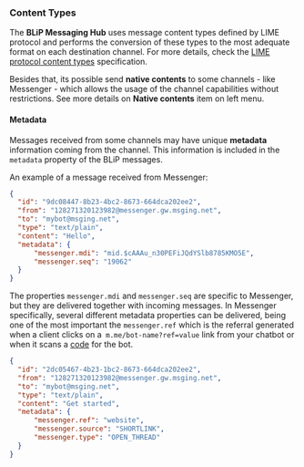### Content Types

The **BLiP Messaging Hub** uses message content types defined by LIME protocol and performs the conversion of these types to the most adequate format on each destination channel. For more details, check the [LIME protocol content types](http://limeprotocol.org/content-types.html) specification.

Besides that, its possible send **native contents** to some channels - like Messenger - which allows the usage of the channel capabilities without restrictions. See more details on **Native contents** item on left menu.

#### Metadata

Messages received from some channels may have unique **metadata** information coming from the channel. This information is included in the `metadata` property of the BLiP messages.

An example of a message received from Messenger:

```json
{ 
  "id": "9dc08447-8b23-4bc2-8673-664dca202ee2",
  "from": "128271320123982@messenger.gw.msging.net",
  "to": "mybot@msging.net",
  "type": "text/plain",
  "content": "Hello",
  "metadata": {
      "messenger.mdi": "mid.$cAAAu_n30PEFiJQdYSlb8785KMO5E",
      "messenger.seq": "19062"
  }    
}
```

The properties `messenger.mdi` and `messenger.seq` are specific to Messenger, but they are delivered together with incoming messages. In Messenger specifically, several different metadata properties can be delivered, being one of the most important the `messenger.ref` which is the referral generated when a client clicks on a` m.me/bot-name?ref=value` link from your chatbot or when it scans a [code](https://developers.facebook.com/docs/messenger-platform/messenger-code) for the bot.

```json
{ 
  "id": "2dc05467-4b23-1bc2-8673-664dca202ee2",
  "from": "128271320123982@messenger.gw.msging.net",
  "to": "mybot@msging.net",
  "type": "text/plain",
  "content": "Get started",
  "metadata": {
      "messenger.ref": "website",
      "messenger.source": "SHORTLINK",
      "messenger.type": "OPEN_THREAD"
  }    
}
```
